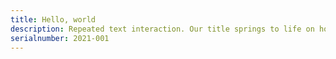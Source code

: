 ```yaml
---
title: Hello, world
description: Repeated text interaction. Our title springs to life on hover, repeating itself like a proper graphic trend should.
serialnumber: 2021-001
---
```


<hello-world></hello-world>

